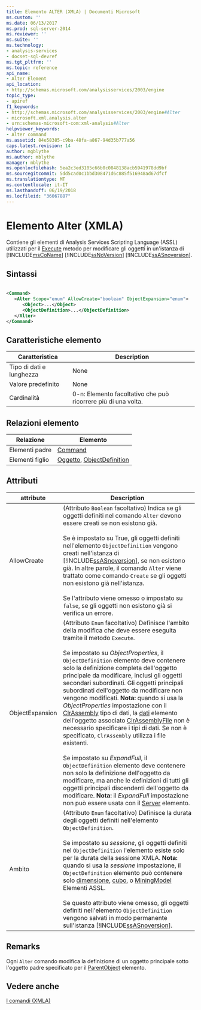```yaml
---
title: Elemento ALTER (XMLA) | Documenti Microsoft
ms.custom: ''
ms.date: 06/13/2017
ms.prod: sql-server-2014
ms.reviewer: ''
ms.suite: ''
ms.technology:
- analysis-services
- docset-sql-devref
ms.tgt_pltfrm: ''
ms.topic: reference
api_name:
- Alter Element
api_location:
- http://schemas.microsoft.com/analysisservices/2003/engine
topic_type:
- apiref
f1_keywords:
- http://schemas.microsoft.com/analysisservices/2003/engine#Alter
- microsoft.xml.analysis.alter
- urn:schemas-microsoft-com:xml-analysis#Alter
helpviewer_keywords:
- Alter command
ms.assetid: 84e58385-c9ba-48fa-a867-94d35b777a56
caps.latest.revision: 14
author: mgblythe
ms.author: mblythe
manager: mblythe
ms.openlocfilehash: 5ea2c3ed3105c66b0c0848138acb5941978dd9bf
ms.sourcegitcommit: 5dd5cad0c1bbd308471d6c885f516948ad67dfcf
ms.translationtype: MT
ms.contentlocale: it-IT
ms.lasthandoff: 06/19/2018
ms.locfileid: "36067887"
---
```

# <a name="alter-element-xmla"></a>Elemento Alter (XMLA)
  Contiene gli elementi di Analysis Services Scripting Language (ASSL) utilizzati per il [Execute](../xml-elements-methods-execute.md) metodo per modificare gli oggetti in un'istanza di [!INCLUDE[msCoName](../../../includes/msconame-md.md)] [!INCLUDE[ssNoVersion](../../../includes/ssnoversion-md.md)] [!INCLUDE[ssASnoversion](../../../includes/ssasnoversion-md.md)].  
  
## <a name="syntax"></a>Sintassi  
  
```xml  
  
<Command>  
   <Alter Scope="enum" AllowCreate="boolean" ObjectExpansion="enum">  
      <Object>...</Object>  
      <ObjectDefinition>...</ObjectDefinition>  
   </Alter>  
</Command>  
```  
  
## <a name="element-characteristics"></a>Caratteristiche elemento  
  
|Caratteristica|Description|  
|--------------------|-----------------|  
|Tipo di dati e lunghezza|None|  
|Valore predefinito|None|  
|Cardinalità|0-n: Elemento facoltativo che può ricorrere più di una volta.|  
  
## <a name="element-relationships"></a>Relazioni elemento  
  
|Relazione|Elemento|  
|------------------|-------------|  
|Elementi padre|[Command](../xml-elements-properties/command-element-xmla.md)|  
|Elementi figlio|[Oggetto](../xml-elements-properties/object-element-xmla.md), [ObjectDefinition](../xml-elements-properties/objectdefinition-element-xmla.md)|  
  
## <a name="attributes"></a>Attributi  
  
|attribute|Description|  
|---------------|-----------------|  
|AllowCreate|(Attributo `Boolean` facoltativo) Indica se gli oggetti definiti nel comando `Alter` devono essere creati se non esistono già.<br /><br /> Se è impostato su True, gli oggetti definiti nell'elemento `ObjectDefinition` vengono creati nell'istanza di [!INCLUDE[ssASnoversion](../../../includes/ssasnoversion-md.md)], se non esistono già. In altre parole, il comando `Alter` viene trattato come comando `Create` se gli oggetti non esistono già nell'istanza.<br /><br /> Se l'attributo viene omesso o impostato su `false`, se gli oggetti non esistono già si verifica un errore.|  
|ObjectExpansion|(Attributo `Enum` facoltativo) Definisce l'ambito della modifica che deve essere eseguita tramite il metodo `Execute`.<br /><br /> Se impostato su *ObjectProperties*, il `ObjectDefinition` elemento deve contenere solo la definizione completa dell'oggetto principale da modificare, inclusi gli oggetti secondari subordinati. Gli oggetti principali subordinati dell'oggetto da modificare non vengono modificati. **Nota:** quando si usa la *ObjectProperties* impostazione con il [ClrAssembly](../../scripting/data-type/assembly-data-type-assl.md) tipo di dati, la [dati](../../scripting/objects/data-element-assl.md) elemento dell'oggetto associato [ ClrAssemblyFile](../../scripting/data-type/clrassemblyfile-data-type-assl.md) non è necessario specificare i tipi di dati. Se non è specificato, `ClrAssembly` utilizza i file esistenti. <br /><br /> Se impostato su *ExpandFull*, il `ObjectDefinition` elemento deve contenere non solo la definizione dell'oggetto da modificare, ma anche le definizioni di tutti gli oggetti principali discendenti dell'oggetto da modificare. **Nota:** il *ExpandFull* impostazione non può essere usata con il [Server](../../scripting/objects/server-element-assl.md) elemento.|  
|Ambito|(Attributo `Enum` facoltativo) Definisce la durata degli oggetti definiti nell'elemento `ObjectDefinition`.<br /><br /> Se impostato su *sessione*, gli oggetti definiti nel `ObjectDefinition` l'elemento esiste solo per la durata della sessione XMLA. **Nota:** quando si usa la *sessione* impostazione, il `ObjectDefinition` elemento può contenere solo [dimensione](../../scripting/objects/dimension-element-assl.md), [cubo](../../scripting/objects/cube-element-assl.md), o [MiningModel ](../../scripting/objects/miningmodel-element-assl.md) Elementi ASSL. <br /><br /> Se questo attributo viene omesso, gli oggetti definiti nell'elemento `ObjectDefinition` vengono salvati in modo permanente sull'istanza [!INCLUDE[ssASnoversion](../../../includes/ssasnoversion-md.md)].|  
  
## <a name="remarks"></a>Remarks  
 Ogni `Alter` comando modifica la definizione di un oggetto principale sotto l'oggetto padre specificato per il [ParentObject](../xml-elements-properties/parentobject-element-xmla.md) elemento.  
  
## <a name="see-also"></a>Vedere anche  
 [I comandi &#40;XMLA&#41;](xml-elements-commands.md)  
  
  